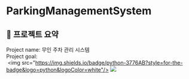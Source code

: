 ParkingManagementSystem
=======================
🚗 프로젝트 요약
-------------
Project name: 무인 주차 관리 시스템   
Project goal:    
 <img src="https://img.shields.io/badge/python-3776AB?style=for-the-badge&logo=python&logoColor=white"/>
 <img src="https://img.shields.io/badge/Python-3776AB?style=for-the-badge&logo=Python&logoColor=white">

